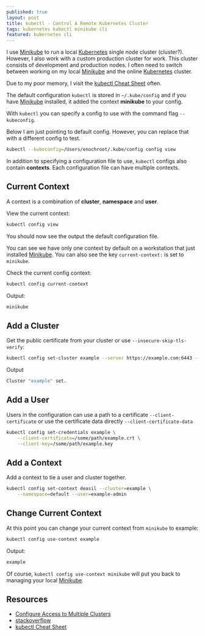 ```yaml
---
published: true
layout: post
title: kubectl - Control A Remote Kubernetes Cluster
tags: kubernetes kubectl minikube cli
featured: kubernetes cli
---
```


I use [Minikube] to run a local [Kubernetes] single node cluster (cluster?). However, I also work with a custom production cluster for work. This cluster consists of development and production nodes. I often need to switch between working on my local [Minikube] and the online [Kubernetes] cluster.

Due to my poor memory, I visit the [kubectl Cheat Sheet]() often.

The default configuration `kubectl` is stored in `~/.kube/config` and
if you have [Minikube] installed, it added the context **minikube** to your config.

With `kubectl` you can specify a config to use with the command flag `--kubeconfig`.

Below I am just pointing to default config. However, you can replace that with a different config to test.

```bash
kubectl --kubeconfig=/Users/enochroot/.kube/config config view
```

In addition to specifying a configuration file to use, `kubectl` configs also contain **contexts**. Each configuration file can have multiple contexts.


## Current Context

A context is a combination of **cluster**, **namespace** and **user**.

View the current context:
~~~ bash
kubectl config view
~~~
You should now see the output the default configuration file.

<script src="https://gist.github.com/cjimti/907264f486f2f4118b33969ce184e20d.js"></script>

You can see we have only one context by default on a workstation that just installed [Minikube]. You can also see the key `current-context:` is set to  `minikube`.

Check the current config context:

```bash
kubectl config current-context
```

Output:
```bash
minikube
```

## Add a Cluster

Get the public certificate from your cluster or use `--insecure-skip-tls-verify`:

```bash
kubectl config set-cluster example --server https://example.com:6443 --certificate-authority=example.ca
```

Output
```bash
Cluster "example" set.
```

## Add a User

Users in the configuration can use a path to a certificate `--client-certificate` or use the certificate data directly `--client-certificate-data`

```bash
kubectl config set-credentials example \
    --client-certificate=/some/path/example.crt \
    --client-key=/some/path/example.key
```

## Add a Context

Add a context to tie a user and cluster together.

```bash
kubectl config set-context deasil --cluster=example \
    --namespace=default --user=example-admin
```

## Change Current Context

At this point you can change your current context from `minikube` to example:

```bash
kubectl config use-context example
```

Output:
```bash
example
```

Of course, `kubectl config use-context minikube` will put you back
to managing your local [Minikube].


## Resources

- [Configure Access to Multiple Clusters](https://kubernetes.io/docs/tasks/access-application-cluster/configure-access-multiple-clusters/)
- [stackoverflow]
- [kubectl Cheat Sheet]

[kubectl Cheat Sheet]: https://kubernetes.io/docs/reference/kubectl/cheatsheet/
[Helm]: https://helm.sh/
[Kubernetes]: https://kubernetes.io/
[Minikube]: https://kubernetes.io/docs/getting-started-guides/minikube/
[stackoverflow]: https://stackoverflow.com/questions/36306904/configure-kubectl-command-to-access-remote-kubernetes-cluster-on-azure